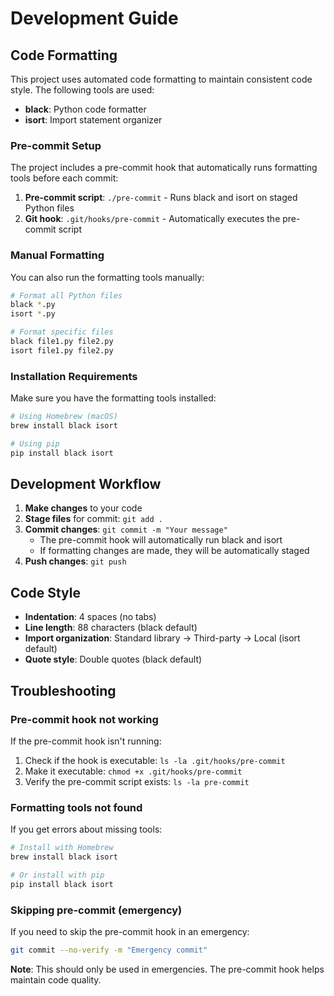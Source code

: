 # Development Guide

## Code Formatting

This project uses automated code formatting to maintain consistent code style. The following tools are used:

- **black**: Python code formatter
- **isort**: Import statement organizer

### Pre-commit Setup

The project includes a pre-commit hook that automatically runs formatting tools before each commit:

1. **Pre-commit script**: `./pre-commit` - Runs black and isort on staged Python files
2. **Git hook**: `.git/hooks/pre-commit` - Automatically executes the pre-commit script

### Manual Formatting

You can also run the formatting tools manually:

```bash
# Format all Python files
black *.py
isort *.py

# Format specific files
black file1.py file2.py
isort file1.py file2.py
```

### Installation Requirements

Make sure you have the formatting tools installed:

```bash
# Using Homebrew (macOS)
brew install black isort

# Using pip
pip install black isort
```

## Development Workflow

1. **Make changes** to your code
2. **Stage files** for commit: `git add .`
3. **Commit changes**: `git commit -m "Your message"`
   - The pre-commit hook will automatically run black and isort
   - If formatting changes are made, they will be automatically staged
4. **Push changes**: `git push`

## Code Style

- **Indentation**: 4 spaces (no tabs)
- **Line length**: 88 characters (black default)
- **Import organization**: Standard library → Third-party → Local (isort default)
- **Quote style**: Double quotes (black default)

## Troubleshooting

### Pre-commit hook not working

If the pre-commit hook isn't running:

1. Check if the hook is executable: `ls -la .git/hooks/pre-commit`
2. Make it executable: `chmod +x .git/hooks/pre-commit`
3. Verify the pre-commit script exists: `ls -la pre-commit`

### Formatting tools not found

If you get errors about missing tools:

```bash
# Install with Homebrew
brew install black isort

# Or install with pip
pip install black isort
```

### Skipping pre-commit (emergency)

If you need to skip the pre-commit hook in an emergency:

```bash
git commit --no-verify -m "Emergency commit"
```

**Note**: This should only be used in emergencies. The pre-commit hook helps maintain code quality.
